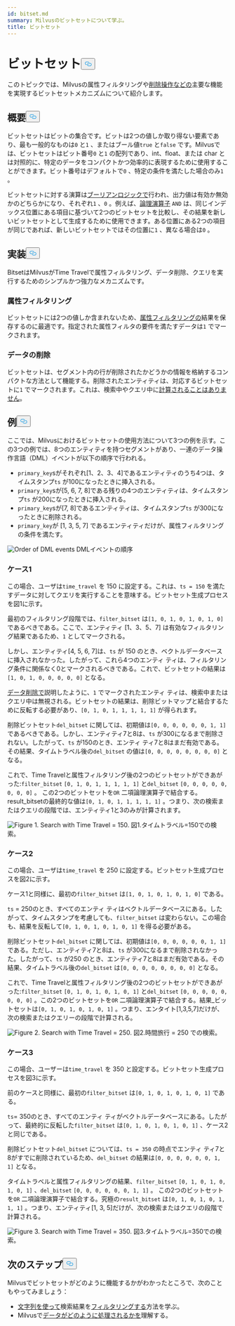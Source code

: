 ```yaml
---
id: bitset.md
summary: Milvusのビットセットについて学ぶ。
title: ビットセット
---
```

<h1 id="Bitset" class="common-anchor-header">ビットセット<button data-href="#Bitset" class="anchor-icon" translate="no">
      <svg translate="no"
        aria-hidden="true"
        focusable="false"
        height="20"
        version="1.1"
        viewBox="0 0 16 16"
        width="16"
      >
        <path
          fill="#0092E4"
          fill-rule="evenodd"
          d="M4 9h1v1H4c-1.5 0-3-1.69-3-3.5S2.55 3 4 3h4c1.45 0 3 1.69 3 3.5 0 1.41-.91 2.72-2 3.25V8.59c.58-.45 1-1.27 1-2.09C10 5.22 8.98 4 8 4H4c-.98 0-2 1.22-2 2.5S3 9 4 9zm9-3h-1v1h1c1 0 2 1.22 2 2.5S13.98 12 13 12H9c-.98 0-2-1.22-2-2.5 0-.83.42-1.64 1-2.09V6.25c-1.09.53-2 1.84-2 3.25C6 11.31 7.55 13 9 13h4c1.45 0 3-1.69 3-3.5S14.5 6 13 6z"
        ></path>
      </svg>
    </button></h1><p>このトピックでは、Milvusの属性フィルタリングや<a href="https://milvus.io/blog/2022-02-07-how-milvus-deletes-streaming-data-in-distributed-cluster.md">削除操作などの</a>主要な機能を実現するビットセットメカニズムについて紹介します。</p>
<h2 id="Overview" class="common-anchor-header">概要<button data-href="#Overview" class="anchor-icon" translate="no">
      <svg translate="no"
        aria-hidden="true"
        focusable="false"
        height="20"
        version="1.1"
        viewBox="0 0 16 16"
        width="16"
      >
        <path
          fill="#0092E4"
          fill-rule="evenodd"
          d="M4 9h1v1H4c-1.5 0-3-1.69-3-3.5S2.55 3 4 3h4c1.45 0 3 1.69 3 3.5 0 1.41-.91 2.72-2 3.25V8.59c.58-.45 1-1.27 1-2.09C10 5.22 8.98 4 8 4H4c-.98 0-2 1.22-2 2.5S3 9 4 9zm9-3h-1v1h1c1 0 2 1.22 2 2.5S13.98 12 13 12H9c-.98 0-2-1.22-2-2.5 0-.83.42-1.64 1-2.09V6.25c-1.09.53-2 1.84-2 3.25C6 11.31 7.55 13 9 13h4c1.45 0 3-1.69 3-3.5S14.5 6 13 6z"
        ></path>
      </svg>
    </button></h2><p>ビットセットはビットの集合です。ビットは2つの値しか取り得ない要素であり、最も一般的なものは<code translate="no">0</code> と<code translate="no">1</code> 、またはブール値<code translate="no">true</code> と<code translate="no">false</code> です。Milvusでは、ビットセットはビット番号<code translate="no">0</code> と<code translate="no">1</code> の配列であり、int、float、または char とは対照的に、特定のデータをコンパクトかつ効率的に表現するために使用することができます。ビット番号はデフォルトで<code translate="no">0</code> 、特定の条件を満たした場合のみ<code translate="no">1</code> 。</p>
<p>ビットセットに対する演算は<a href="/docs/ja/v2.4.x/boolean.md">ブーリアンロジックで</a>行われ、出力値は有効か無効かのどちらかになり、それぞれ<code translate="no">1</code> 、<code translate="no">0</code> 。例えば、<a href="https://milvus.io/docs/v2.1.x/boolean.md#Logical-operators">論理演算子</a> <code translate="no">AND</code> は、同じインデックス位置にある項目に基づいて2つのビットセットを比較し、その結果を新しいビットセットとして生成するために使用できます。ある位置にある2つの項目が同じであれば、新しいビットセットではその位置に<code translate="no">1</code> 、異なる場合は<code translate="no">0</code> 。</p>
<h2 id="Implementation" class="common-anchor-header">実装<button data-href="#Implementation" class="anchor-icon" translate="no">
      <svg translate="no"
        aria-hidden="true"
        focusable="false"
        height="20"
        version="1.1"
        viewBox="0 0 16 16"
        width="16"
      >
        <path
          fill="#0092E4"
          fill-rule="evenodd"
          d="M4 9h1v1H4c-1.5 0-3-1.69-3-3.5S2.55 3 4 3h4c1.45 0 3 1.69 3 3.5 0 1.41-.91 2.72-2 3.25V8.59c.58-.45 1-1.27 1-2.09C10 5.22 8.98 4 8 4H4c-.98 0-2 1.22-2 2.5S3 9 4 9zm9-3h-1v1h1c1 0 2 1.22 2 2.5S13.98 12 13 12H9c-.98 0-2-1.22-2-2.5 0-.83.42-1.64 1-2.09V6.25c-1.09.53-2 1.84-2 3.25C6 11.31 7.55 13 9 13h4c1.45 0 3-1.69 3-3.5S14.5 6 13 6z"
        ></path>
      </svg>
    </button></h2><p>BitsetはMilvusがTime Travelで属性フィルタリング、データ削除、クエリを実行するためのシンプルかつ強力なメカニズムです。</p>
<h3 id="Attribute-filtering" class="common-anchor-header">属性フィルタリング</h3><p>ビットセットには2つの値しか含まれないため、<a href="https://milvus.io/docs/v2.1.x/hybridsearch.md">属性フィルタリングの</a>結果を保存するのに最適です。指定された属性フィルタの要件を満たすデータは<code translate="no">1</code> でマークされます。</p>
<h3 id="Data-deletion" class="common-anchor-header">データの削除</h3><p>ビットセットは、セグメント内の行が削除されたかどうかの情報を格納するコンパクトな方法として機能する。削除されたエンティティは、対応するビットセットに<code translate="no">1</code> でマークされます。これは、検索中やクエリ中に<a href="https://milvus.io/blog/deleting-data-in-milvus.md">計算されることはありません</a>。</p>
<h2 id="Examples" class="common-anchor-header">例<button data-href="#Examples" class="anchor-icon" translate="no">
      <svg translate="no"
        aria-hidden="true"
        focusable="false"
        height="20"
        version="1.1"
        viewBox="0 0 16 16"
        width="16"
      >
        <path
          fill="#0092E4"
          fill-rule="evenodd"
          d="M4 9h1v1H4c-1.5 0-3-1.69-3-3.5S2.55 3 4 3h4c1.45 0 3 1.69 3 3.5 0 1.41-.91 2.72-2 3.25V8.59c.58-.45 1-1.27 1-2.09C10 5.22 8.98 4 8 4H4c-.98 0-2 1.22-2 2.5S3 9 4 9zm9-3h-1v1h1c1 0 2 1.22 2 2.5S13.98 12 13 12H9c-.98 0-2-1.22-2-2.5 0-.83.42-1.64 1-2.09V6.25c-1.09.53-2 1.84-2 3.25C6 11.31 7.55 13 9 13h4c1.45 0 3-1.69 3-3.5S14.5 6 13 6z"
        ></path>
      </svg>
    </button></h2><p>ここでは、Milvusにおけるビットセットの使用方法について3つの例を示す。この3つの例では、8つのエンティティを持つセグメントがあり、一連のデータ操作言語（DML）イベントが以下の順序で行われる。</p>
<ul>
<li><code translate="no">primary_key</code>sがそれぞれ[1、2、3、4]であるエンティティのうち4つは、タイムスタンプ<code translate="no">ts</code> が100になったときに挿入される。</li>
<li><code translate="no">primary_key</code>sが[5, 6, 7, 8]である残りの4つのエンティティは、タイムスタンプ<code translate="no">ts</code> が200になったときに挿入される。</li>
<li><code translate="no">primary_key</code>sが[7, 8]であるエンティティは、タイムスタンプ<code translate="no">ts</code> が300になったときに削除される。</li>
<li><code translate="no">primary_key</code>が [1, 3, 5, 7] であるエンティティだけが、属性フィルタリングの条件を満たす。</li>
</ul>
<p>
  
   <span class="img-wrapper"> <img translate="no" src="/docs/v2.4.x/assets/bitset_0.svg" alt="Order of DML events" class="doc-image" id="order-of-dml-events" />
   </span> <span class="img-wrapper"> <span>DMLイベントの順序</span> </span></p>
<h3 id="Case-one" class="common-anchor-header">ケース1</h3><p>この場合、ユーザは<code translate="no">time_travel</code> を 150 に設定する。これは、<code translate="no">ts = 150</code> を満たすデータに対してクエリを実行することを意味する。ビットセット生成プロセスを図1に示す。</p>
<p>最初のフィルタリング段階では、<code translate="no">filter_bitset</code> は<code translate="no">[1, 0, 1, 0, 1, 0, 1, 0]</code> であるべきである。ここで、エンティティ [1、3、5、7] は有効なフィルタリング結果であるため、<code translate="no">1</code> としてマークされる。</p>
<p>しかし、エンティティ[4, 5, 6, 7]は、<code translate="no">ts</code> が 150 のとき、ベクトルデータベースに挿入されなかった。したがって、これら4つのエンティ ティは、フィルタリング条件に関係なく0とマークされるべきである。これで、ビットセットの結果は<code translate="no">[1, 0, 1, 0, 0, 0, 0, 0]</code> となる。</p>
<p><a href="#data-deletion">データ削除で</a>説明したように、<code translate="no">1</code> でマークされたエンティ ティは、検索中またはクエリ中は無視される。ビットセットの結果は、削除ビットマップと結合するために反転する必要があり、<code translate="no">[0, 1, 0, 1, 1, 1, 1, 1]</code> が得られます。</p>
<p>削除ビットセット<code translate="no">del_bitset</code> に関しては、初期値は<code translate="no">[0, 0, 0, 0, 0, 0, 1, 1]</code> であるべきである。しかし、エンティティ7と8は、<code translate="no">ts</code> が300になるまで削除されない。したがって、<code translate="no">ts</code> が150のとき、エンティ ティ7と8はまだ有効である。その結果、タイムトラベル後の<code translate="no">del_bitset</code> の値は<code translate="no">[0, 0, 0, 0, 0, 0, 0, 0]</code> となる。</p>
<p>これで、Time Travelと属性フィルタリング後の2つのビットセットができあがった:<code translate="no">filter_bitset</code> <code translate="no">[0, 1, 0, 1, 1, 1, 1, 1]</code> と<code translate="no">del_bitset</code> <code translate="no">[0, 0, 0, 0, 0, 0, 0, 0]</code> 。  この2つのビットセットを<code translate="no">OR</code> 二項論理演算子で結合する。result_bitsetの最終的な値は<code translate="no">[0, 1, 0, 1, 1, 1, 1, 1]</code> 。つまり、次の検索またはクエリの段階では、エンティティ1と3のみが計算されます。</p>
<p>
 <span class="img-wrapper">
   <img translate="no" src="/docs/v2.4.x/assets/bitset_1.jpg" alt="Figure 1. Search with Time Travel = 150." class="doc-image" id="figure-1.-search-with-time-travel-=-150." />
   <span>図1.タイムトラベル=150での検索</span>。 </span></p>
<h3 id="Case-two" class="common-anchor-header">ケース2</h3><p>この場合、ユーザは<code translate="no">time_travel</code> を 250 に設定する。ビットセット生成プロセスを図2に示す。</p>
<p>ケース1と同様に、最初の<code translate="no">filter_bitset</code> は<code translate="no">[1, 0, 1, 0, 1, 0, 1, 0]</code> である。</p>
<p><code translate="no">ts</code> = 250のとき、すべてのエンティ ティはベクトルデータベースにある。したがって、タイムスタンプを考慮しても、<code translate="no">filter_bitset</code> は変わらない。この場合も、結果を反転して<code translate="no">[0, 1, 0, 1, 0, 1, 0, 1]</code> を得る必要がある。</p>
<p>削除ビットセット<code translate="no">del_bitset</code> に関しては、初期値は<code translate="no">[0, 0, 0, 0, 0, 0, 1, 1]</code> である。ただし、エンティティ7と8は、<code translate="no">ts</code> が300になるまで削除されなかった。したがって、<code translate="no">ts</code> が250 のとき、エンティティ7と8はまだ有効である。その結果、タイムトラベル後の<code translate="no">del_bitset</code> は<code translate="no">[0, 0, 0, 0, 0, 0, 0, 0]</code> となる。</p>
<p>これで、Time Travelと属性フィルタリング後の2つのビットセットができあがった:<code translate="no">filter_bitset</code> <code translate="no">[0, 1, 0, 1, 0, 1, 0, 1]</code> と<code translate="no">del_bitset</code> <code translate="no">[0, 0, 0, 0, 0, 0, 0, 0]</code> 。この2つのビットセットを<code translate="no">OR</code> 二項論理演算子で結合する。結果_ビットセットは<code translate="no">[0, 1, 0, 1, 0, 1, 0, 1]</code> 。つまり、エンタイト[1,3,5,7]だけが、次の検索またはクエリーの段階で計算される。</p>
<p>
 <span class="img-wrapper">
   <img translate="no" src="/docs/v2.4.x/assets/bitset_2.jpg" alt="Figure 2. Search with Time Travel = 250." class="doc-image" id="figure-2.-search-with-time-travel-=-250." />
   <span>図2.時間旅行 = 250 での検索</span>。 </span></p>
<h3 id="Case-three" class="common-anchor-header">ケース3</h3><p>この場合、ユーザーは<code translate="no">time_travel</code> を 350 と設定する。ビットセット生成プロセスを図3に示す。</p>
<p>前のケースと同様に、最初の<code translate="no">filter_bitset</code> は<code translate="no">[0, 1, 0, 1, 0, 1, 0, 1]</code> である。</p>
<p><code translate="no">ts</code>= 350のとき、すべてのエンティ ティがベクトルデータベースにある。したがって、最終的に反転した<code translate="no">filter_bitset</code> は<code translate="no">[0, 1, 0, 1, 0, 1, 0, 1]</code> 、ケース2と同じである。</p>
<p>削除ビットセット<code translate="no">del_bitset</code> については、<code translate="no">ts = 350</code> の時点でエンティ ティ7と8がすでに削除されているため、<code translate="no">del_bitset</code> の結果は<code translate="no">[0, 0, 0, 0, 0, 0, 1, 1]</code> となる。</p>
<p>タイムトラベルと属性フィルタリングの結果、<code translate="no">filter_bitset</code> <code translate="no">[0, 1, 0, 1, 0, 1, 0, 1]</code> 、<code translate="no">del_bitset</code> <code translate="no">[0, 0, 0, 0, 0, 0, 1, 1]</code> 。  この2つのビットセットを<code translate="no">OR</code> 二項論理演算子で結合する。究極の<code translate="no">result_bitset</code> は<code translate="no">[0, 1, 0, 1, 0, 1, 1, 1]</code> 。つまり、エンティティ[1, 3, 5]だけが、次の検索またはクエリの段階で計算される。</p>
<p>
 <span class="img-wrapper">
   <img translate="no" src="/docs/v2.4.x/assets/bitset_3.jpg" alt="Figure 3. Search with Time Travel = 350." class="doc-image" id="figure-3.-search-with-time-travel-=-350." />
   <span>図3.タイムトラベル=350での検索</span>。 </span></p>
<h2 id="Whats-next" class="common-anchor-header">次のステップ<button data-href="#Whats-next" class="anchor-icon" translate="no">
      <svg translate="no"
        aria-hidden="true"
        focusable="false"
        height="20"
        version="1.1"
        viewBox="0 0 16 16"
        width="16"
      >
        <path
          fill="#0092E4"
          fill-rule="evenodd"
          d="M4 9h1v1H4c-1.5 0-3-1.69-3-3.5S2.55 3 4 3h4c1.45 0 3 1.69 3 3.5 0 1.41-.91 2.72-2 3.25V8.59c.58-.45 1-1.27 1-2.09C10 5.22 8.98 4 8 4H4c-.98 0-2 1.22-2 2.5S3 9 4 9zm9-3h-1v1h1c1 0 2 1.22 2 2.5S13.98 12 13 12H9c-.98 0-2-1.22-2-2.5 0-.83.42-1.64 1-2.09V6.25c-1.09.53-2 1.84-2 3.25C6 11.31 7.55 13 9 13h4c1.45 0 3-1.69 3-3.5S14.5 6 13 6z"
        ></path>
      </svg>
    </button></h2><p>Milvusでビットセットがどのように機能するかがわかったところで、次のこともやってみましょう：</p>
<ul>
<li><a href="https://milvus.io/blog/2022-08-08-How-to-use-string-data-to-empower-your-similarity-search-applications.md">文字列を使って</a>検索結果を<a href="https://milvus.io/blog/2022-08-08-How-to-use-string-data-to-empower-your-similarity-search-applications.md">フィルタリングする</a>方法を学ぶ。</li>
<li>Milvusで<a href="https://milvus.io/docs/v2.1.x/data_processing.md">データがどのように処理されるかを</a>理解する。</li>
</ul>
